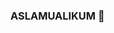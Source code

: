 ### ASLAMUALIKUM 👋

<!--

- 🔭 Back to backhchodi
- 🌱 currently learning 
- ⚡ Fun fact: I love cats 😂😍 bus matlab khana chahta hun sab cat😥
